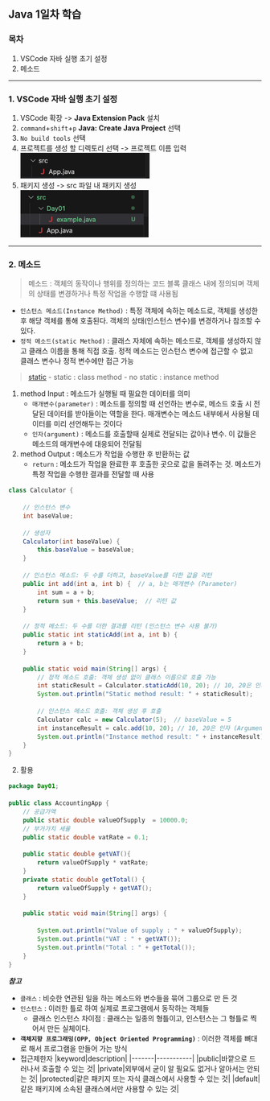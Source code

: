 ## Java 1일차 학습

### 목차
1. VSCode 자바 실행 초기 설정
2. 메소드
----

### 1. VSCode 자바 실행 초기 설정

1. VSCode 확장 -> **Java Extension Pack** 설치
2. `command`+`shift`+`p` **Java: Create Java Project** 선택
3. `No build tools` 선택 
4. 프로젝트를 생성 할 디렉토리 선택 -> 프로젝트 이름 입력
    ![img01_png](/images/markdown/Day01/img01.png)
5. 패키지 생성 -> src 파일 내 패키지 생성
    ![img02_png](/images/markdown/Day01/img02.png)

---

### 2. 메소드
> 메소드 : 객체의 동작이나 행위를 정의하는 코드 블록
> 클래스 내에 정의되며 객체의 상태를 변경하거나 특정 작업을 수행할 떄 사용됨
- `인스턴스 메소드(Instance Method)` : 특정 객체에 속하는 메소드로, 객체를 생성한 후 해당 객체를 통해 호출된다. 객체의 상태(인스턴스 변수)를 변경하거나 참조할 수 있다.
- `정적 메소드(static Method)` : 클래스 자체에 속하는 메소드로, 객체를 생성하지 않고 클래스 이름을 통해 직접 호출. 정적 메소드는 인스턴스 변수에 접근할 수 없고 클래스 변수나 정적 변수에만 접근 가능
> [static]()
    - static : class method
    - no static : instance method
1. method Input : 메소드가 실행될 때 필요한 데이터를 의미
    - `매개변수(parameter)` : 메소드를 정의할 때 선언하는 변수로, 메소드 호출 시 전달된 데이터를 받아들이는 역할을 한다. 매개변수는 메소드 내부에서 사용될 데이터를 미리 선언해두는 것이다
    - `인자(argument)` : 메소드를 호출할때 실제로 전달되는 값이나 변수. 이 값들은 메소드의 매개변수에 대응되어 전달됨
2. method Output : 메소드가 작업을 수행한 후 반환하는 값
    - `return` : 메소드가 작업을 완료한 후 호출한 곳으로 값을 돌려주는 것. 메소드가 특정 작업을 수행한 결과를 전달할 때 사용


```java
class Calculator {

    // 인스턴스 변수
    int baseValue;

    // 생성자
    Calculator(int baseValue) {
        this.baseValue = baseValue;
    }

    // 인스턴스 메소드: 두 수를 더하고, baseValue를 더한 값을 리턴
    public int add(int a, int b) {  // a, b는 매개변수 (Parameter)
        int sum = a + b;
        return sum + this.baseValue;  // 리턴 값
    }

    // 정적 메소드: 두 수를 더한 결과를 리턴 (인스턴스 변수 사용 불가)
    public static int staticAdd(int a, int b) {
        return a + b;
    }

    public static void main(String[] args) {
        // 정적 메소드 호출: 객체 생성 없이 클래스 이름으로 호출 가능
        int staticResult = Calculator.staticAdd(10, 20); // 10, 20은 인자 (Argument)
        System.out.println("Static method result: " + staticResult);

        // 인스턴스 메소드 호출: 객체 생성 후 호출
        Calculator calc = new Calculator(5);  // baseValue = 5
        int instanceResult = calc.add(10, 20); // 10, 20은 인자 (Argument)
        System.out.println("Instance method result: " + instanceResult);
    }
}

```

2. 활용
```java
package Day01;

public class AccountingApp {
    // 공급가액
    public static double valueOfSupply  = 10000.0;
    // 부가가치 세율
    public static double vatRate = 0.1;

    public static double getVAT(){
        return valueOfSupply * vatRate;
    }
    private static double getTotal() {
        return valueOfSupply + getVAT();
    }

    public static void main(String[] args) {

        System.out.println("Value of supply : " + valueOfSupply);
        System.out.println("VAT : " + getVAT());
        System.out.println("Total : " + getTotal());
    }
}
```

***참고***
- `클래스` : 비슷한 연관된 일을 하는 메소드와 변수들을 묶어 그룹으로 만 든 것
- `인스턴스` : 이러한 틀로 하여 실제로 프로그램에서 동작하는 객체들
     -  클래스 인스턴스 차이점 : 클래스는 일종의 형틀이고, 인스턴스는 그 형틀로 찍어서 만든 실체이다.
- **`객체지향 프로그래밍(OPP, Object Oriented Programming)`** : 이러한 객체를 뼈대로 해서 프로그램을 만들어 가는 방식
-  접근제한자
    |keyword|description|
    |-------|-----------|
    |public|바깥으로 드러나서 호출할 수 있는 것|
    |private|외부에서 굳이 알 필요도 없거나 알아서는 안되는 것|
    |protected|같은 패키지 또는 자식 클래스에서 사용할 수 있는 것|
    |default|같은 패키지에 소속된 클래스에서만 사용할 수 있는 것|
